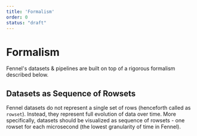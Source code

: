 ```yaml
---
title: 'Formalism'
order: 0
status: "draft"
---
```


# Formalism

Fennel's datasets & pipelines are built on top of a rigorous formalism described
below.

## Datasets as Sequence of Rowsets

Fennel datasets do not represent a single set of rows (henceforth called as 
`rowset`). Instead, they represent full evolution of data over time. More 
specifically, datasets should be visualized as sequence of rowsets - one rowset
for each microsecond (the lowest granularity of time in Fennel).